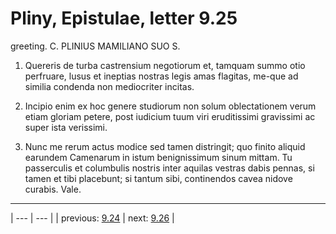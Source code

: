 # Pliny, Epistulae, letter 9.25

greeting. C. PLINIUS MAMILIANO SUO S.



1. Quereris de turba castrensium negotiorum et, tamquam summo otio perfruare, lusus et ineptias nostras legis amas flagitas, me-que ad similia condenda non mediocriter incitas.



2. Incipio enim ex hoc genere studiorum non solum oblectationem verum etiam gloriam petere, post iudicium tuum viri eruditissimi gravissimi ac super ista verissimi.



3. Nunc me rerum actus modice sed tamen distringit; quo finito aliquid earundem Camenarum in istum benignissimum sinum mittam. Tu passerculis et columbulis nostris inter aquilas vestras dabis pennas, si tamen et tibi placebunt; si tantum sibi, continendos cavea nidove curabis. Vale.



---

| --- | --- |
| previous: [9.24](../9.24/) | next: [9.26](../9.26/) |